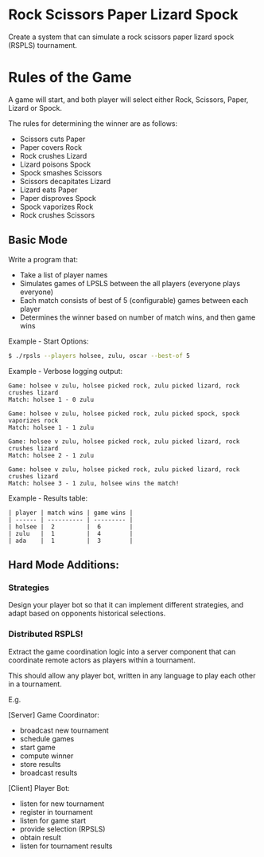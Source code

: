 Rock Scissors Paper Lizard Spock
================================

Create a system that can simulate a rock scissors paper lizard spock (RSPLS)
tournament.

# Rules of the Game

A game will start, and both player will select either Rock, Scissors, Paper,
Lizard or Spock.

The rules for determining the winner are as follows:

- Scissors cuts Paper
- Paper covers Rock
- Rock crushes Lizard
- Lizard poisons Spock
- Spock smashes Scissors
- Scissors decapitates Lizard
- Lizard eats Paper
- Paper disproves Spock
- Spock vaporizes Rock
- Rock crushes Scissors


## Basic Mode

Write a program that:

- Take a list of player names
- Simulates games of LPSLS between the all players (everyone plays everyone)
- Each match consists of best of 5 (configurable) games between each player
- Determines the winner based on number of match wins, and then game wins

Example - Start Options:
``` bash
$ ./rpsls --players holsee, zulu, oscar --best-of 5
```

Example - Verbose logging output:
```
Game: holsee v zulu, holsee picked rock, zulu picked lizard, rock crushes lizard
Match: holsee 1 - 0 zulu

Game: holsee v zulu, holsee picked rock, zulu picked spock, spock vaporizes rock
Match: holsee 1 - 1 zulu

Game: holsee v zulu, holsee picked rock, zulu picked lizard, rock crushes lizard
Match: holsee 2 - 1 zulu

Game: holsee v zulu, holsee picked rock, zulu picked lizard, rock crushes lizard
Match: holsee 3 - 1 zulu, holsee wins the match!
```

Example - Results table:
```
| player | match wins | game wins |
| ------ | ---------- | --------- |
| holsee |  2         |  6        |
| zulu   |  1         |  4        |
| ada    |  1         |  3        |
```


## Hard Mode Additions:

### Strategies

Design your player bot so that it can implement different strategies, and adapt
based on opponents historical selections.

### Distributed RSPLS!

Extract the game coordination logic into a server component that can coordinate
remote actors as players within a tournament.

This should allow any player bot, written in any language to play each other in
a tournament.

E.g.

[Server] Game Coordinator:
- broadcast new tournament
- schedule games
- start game
- compute winner
- store results
- broadcast results

[Client] Player Bot:
- listen for new tournament
- register in tournament
- listen for game start
- provide selection (RPSLS)
- obtain result
- listen for tournament results

